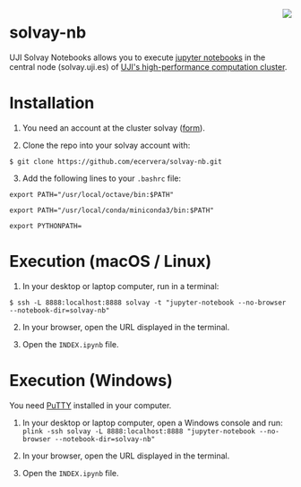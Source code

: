 [<img src="https://upload.wikimedia.org/wikipedia/commons/thumb/8/81/Ernest_Solvay.jpg/164px-Ernest_Solvay.jpg" align="right">](https://en.wikipedia.org/wiki/Ernest_Solvay)
# solvay-nb
UJI Solvay Notebooks allows you to execute [jupyter notebooks](https://jupyter.org/index.html)
in the central node (solvay.uji.es) of [UJI's high-performance
computation cluster](http://www.uji.es/serveis/si/serveis/calcul/recal/).

# Installation
1. You need an account at the cluster solvay ([form](https://e-ujier.uji.es/pls/www/!gri_ass.spi020102?p_proc=251&p_tema=12)). 

2. Clone the repo into your solvay account with:

`$ git clone https://github.com/ecervera/solvay-nb.git`

3. Add the following lines to your `.bashrc` file:

`export PATH="/usr/local/octave/bin:$PATH"`

`export PATH="/usr/local/conda/miniconda3/bin:$PATH"`

`export PYTHONPATH=`

# Execution (macOS / Linux)
1. In your desktop or laptop computer, run in a terminal:

`$ ssh -L 8888:localhost:8888 solvay -t "jupyter-notebook --no-browser --notebook-dir=solvay-nb"`

2. In your browser, open the URL displayed in the terminal.

3. Open the `INDEX.ipynb` file.

# Execution (Windows)

You need [PuTTY](http://www.putty.org/) installed in your computer.

1. In your desktop or laptop computer, open a Windows console and run:
`plink -ssh solvay -L 8888:localhost:8888 "jupyter-notebook --no-browser --notebook-dir=solvay-nb"`

2. In your browser, open the URL displayed in the terminal.

3. Open the `INDEX.ipynb` file.
